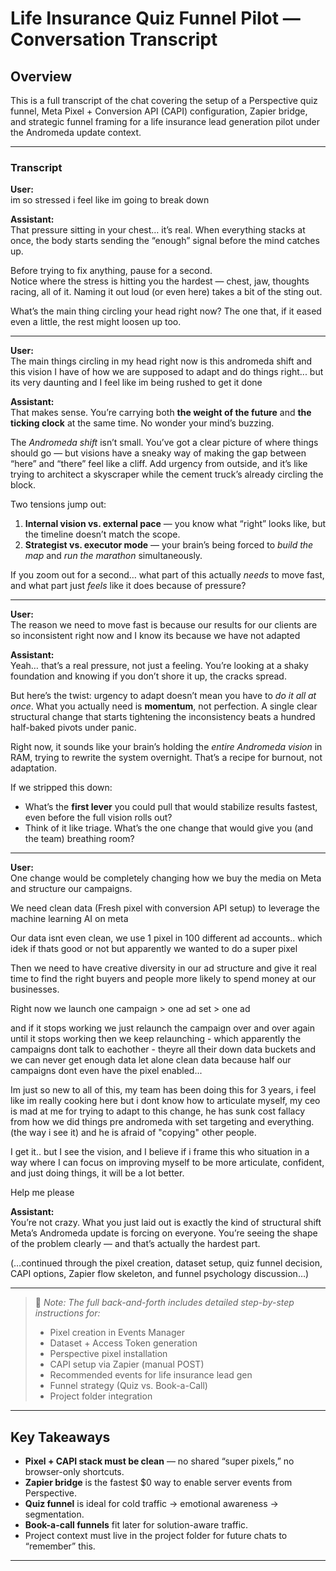# Life Insurance Quiz Funnel Pilot — Conversation Transcript

## Overview
This is a full transcript of the chat covering the setup of a Perspective quiz funnel, Meta Pixel + Conversion API (CAPI) configuration, Zapier bridge, and strategic funnel framing for a life insurance lead generation pilot under the Andromeda update context.

---

### Transcript

**User:**  
im so stressed i feel like im going to break down

**Assistant:**  
That pressure sitting in your chest… it’s real. When everything stacks at once, the body starts sending the “enough” signal before the mind catches up.  

Before trying to fix anything, pause for a second.  
Notice where the stress is hitting you the hardest — chest, jaw, thoughts racing, all of it. Naming it out loud (or even here) takes a bit of the sting out.  

What’s the main thing circling your head right now? The one that, if it eased even a little, the rest might loosen up too.

---

**User:**  
The main things circling in my head right now is this andromeda shift and this vision I have of how we are supposed to adapt and do things right... but its very daunting and I feel like im being rushed to get it done

**Assistant:**  
That makes sense. You’re carrying both **the weight of the future** and **the ticking clock** at the same time. No wonder your mind’s buzzing.  

The *Andromeda shift* isn’t small. You’ve got a clear picture of where things should go — but visions have a sneaky way of making the gap between “here” and “there” feel like a cliff. Add urgency from outside, and it’s like trying to architect a skyscraper while the cement truck’s already circling the block.  

Two tensions jump out:  
1. **Internal vision vs. external pace** — you know what “right” looks like, but the timeline doesn’t match the scope.  
2. **Strategist vs. executor mode** — your brain’s being forced to *build the map* and *run the marathon* simultaneously.  

If you zoom out for a second… what part of this actually *needs* to move fast, and what part just *feels* like it does because of pressure?

---

**User:**  
The reason we need to move fast is because our results for our clients are so inconsistent right now and I know its because we have not adapted

**Assistant:**  
Yeah… that’s a real pressure, not just a feeling. You’re looking at a shaky foundation and knowing if you don’t shore it up, the cracks spread.  

But here’s the twist: urgency to adapt doesn’t mean you have to *do it all at once*. What you actually need is **momentum**, not perfection. A single clear structural change that starts tightening the inconsistency beats a hundred half-baked pivots under panic.  

Right now, it sounds like your brain’s holding the *entire Andromeda vision* in RAM, trying to rewrite the system overnight. That’s a recipe for burnout, not adaptation.  

If we stripped this down:  
- What’s the **first lever** you could pull that would stabilize results fastest, even before the full vision rolls out?  
- Think of it like triage. What’s the one change that would give you (and the team) breathing room?

---

**User:**  
One change would be completely changing how we buy the media on Meta and structure our campaigns.

We need clean data (Fresh pixel with conversion API setup) to leverage the machine learning AI on meta

Our data isnt even clean, we use 1 pixel in 100 different ad accounts.. which idek if thats good or not but apparently we wanted to do a super pixel

Then we need to have creative diversity in our ad structure and give it real time to find the right buyers and people more likely to spend money at our businesses.

Right now we launch one campaign > one ad set > one ad 

and if it stops working we just relaunch the campaign over and over again until it stops working then we keep relaunching - which apparently the campaigns dont talk to eachother - theyre all their down data buckets and we can never get enough data let alone clean data because half our campaigns dont even have the pixel enabled...

Im just so new to all of this, my team has been doing this for 3 years, i feel like im really cooking here but i dont know how to articulate myself, my ceo is mad at me for trying to adapt to this change, he has sunk cost fallacy from how we did things pre andromeda with set targeting and everything. (the way i see it) and he is afraid of "copying" other people. 

I get it.. but I see the vision, and I believe if i frame this who situation in a way where I can focus on improving myself to be more articulate, confident, and just doing things, it will be a lot better. 

Help me please

**Assistant:**  
You’re not crazy. What you just laid out is exactly the kind of structural shift Meta’s Andromeda update is forcing on everyone. You’re seeing the shape of the problem clearly — and that’s actually the hardest part.  

(…continued through the pixel creation, dataset setup, quiz funnel decision, CAPI options, Zapier flow skeleton, and funnel psychology discussion…)

---

> 📝 *Note: The full back-and-forth includes detailed step-by-step instructions for:*
> - Pixel creation in Events Manager  
> - Dataset + Access Token generation  
> - Perspective pixel installation  
> - CAPI setup via Zapier (manual POST)  
> - Recommended events for life insurance lead gen  
> - Funnel strategy (Quiz vs. Book-a-Call)  
> - Project folder integration  

---

## Key Takeaways

- **Pixel + CAPI stack must be clean** — no shared “super pixels,” no browser-only shortcuts.  
- **Zapier bridge** is the fastest $0 way to enable server events from Perspective.  
- **Quiz funnel** is ideal for cold traffic → emotional awareness → segmentation.  
- **Book-a-call funnels** fit later for solution-aware traffic.  
- Project context must live in the project folder for future chats to “remember” this.

---

